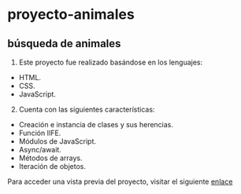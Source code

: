 # proyecto-animales
## búsqueda de animales

1. Este proyecto fue realizado basándose en los lenguajes:
  - HTML.
  - CSS.
  - JavaScript.

2. Cuenta con las siguientes características:
  - Creación e instancia de clases y sus herencias.
  - Función IIFE.
  - Módulos de JavaScript.
  - Async/await.
  - Métodos de arrays.
  - Iteración de objetos.

Para acceder una vista previa del proyecto, visitar el siguiente [enlace](https://programro.github.io/proyecto-animales/)
